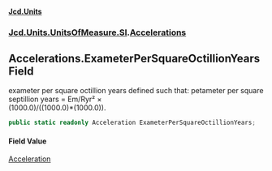 #### [Jcd.Units](index.md 'index')
### [Jcd.Units.UnitsOfMeasure.SI](Jcd.Units.UnitsOfMeasure.SI.md 'Jcd.Units.UnitsOfMeasure.SI').[Accelerations](Accelerations.md 'Jcd.Units.UnitsOfMeasure.SI.Accelerations')

## Accelerations.ExameterPerSquareOctillionYears Field

exameter per square octillion years defined such that: petameter per square septillion years = Em/Ryr² ×  
(1000.0)/((1000.0)*(1000.0)).

```csharp
public static readonly Acceleration ExameterPerSquareOctillionYears;
```

#### Field Value
[Acceleration](Acceleration.md 'Jcd.Units.UnitTypes.Acceleration')